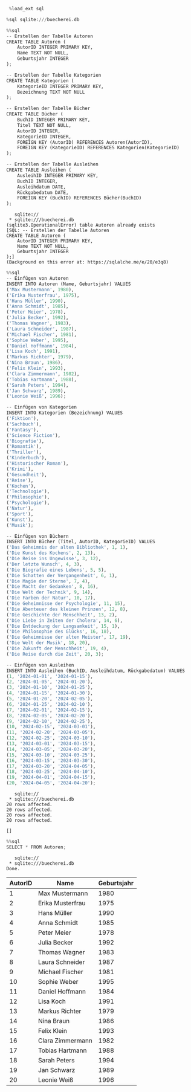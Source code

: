 

``` python
 %load_ext sql
```

``` python
%sql sqlite:///buecherei.db
```

``` python
%%sql
-- Erstellen der Tabelle Autoren
CREATE TABLE Autoren (
    AutorID INTEGER PRIMARY KEY,
    Name TEXT NOT NULL,
    Geburtsjahr INTEGER
);

-- Erstellen der Tabelle Kategorien
CREATE TABLE Kategorien (
    KategorieID INTEGER PRIMARY KEY,
    Bezeichnung TEXT NOT NULL
);

-- Erstellen der Tabelle Bücher
CREATE TABLE Bücher (
    BuchID INTEGER PRIMARY KEY,
    Titel TEXT NOT NULL,
    AutorID INTEGER,
    KategorieID INTEGER,
    FOREIGN KEY (AutorID) REFERENCES Autoren(AutorID),
    FOREIGN KEY (KategorieID) REFERENCES Kategorien(KategorieID)
);

-- Erstellen der Tabelle Ausleihen
CREATE TABLE Ausleihen (
    AusleihID INTEGER PRIMARY KEY,
    BuchID INTEGER,
    Ausleihdatum DATE,
    Rückgabedatum DATE,
    FOREIGN KEY (BuchID) REFERENCES Bücher(BuchID)
);
```

       sqlite://
     * sqlite:///buecherei.db
    (sqlite3.OperationalError) table Autoren already exists
    [SQL: -- Erstellen der Tabelle Autoren
    CREATE TABLE Autoren (
        AutorID INTEGER PRIMARY KEY,
        Name TEXT NOT NULL,
        Geburtsjahr INTEGER
    );]
    (Background on this error at: https://sqlalche.me/e/20/e3q8)

``` python
%%sql
-- Einfügen von Autoren
INSERT INTO Autoren (Name, Geburtsjahr) VALUES
('Max Mustermann', 1980),
('Erika Musterfrau', 1975),
('Hans Müller', 1990),
('Anna Schmidt', 1985),
('Peter Meier', 1978),
('Julia Becker', 1992),
('Thomas Wagner', 1983),
('Laura Schneider', 1987),
('Michael Fischer', 1981),
('Sophie Weber', 1995),
('Daniel Hoffmann', 1984),
('Lisa Koch', 1991),
('Markus Richter', 1979),
('Nina Braun', 1986),
('Felix Klein', 1993),
('Clara Zimmermann', 1982),
('Tobias Hartmann', 1988),
('Sarah Peters', 1994),
('Jan Schwarz', 1989),
('Leonie Weiß', 1996);

-- Einfügen von Kategorien
INSERT INTO Kategorien (Bezeichnung) VALUES
('Fiktion'),
('Sachbuch'),
('Fantasy'),
('Science Fiction'),
('Biografie'),
('Romantik'),
('Thriller'),
('Kinderbuch'),
('Historischer Roman'),
('Krimi'),
('Gesundheit'),
('Reise'),
('Kochen'),
('Technologie'),
('Philosophie'),
('Psychologie'),
('Natur'),
('Sport'),
('Kunst'),
('Musik');

-- Einfügen von Büchern
INSERT INTO Bücher (Titel, AutorID, KategorieID) VALUES
('Das Geheimnis der alten Bibliothek', 1, 1),
('Die Kunst des Kochens', 2, 13),
('Die Reise ins Ungewisse', 3, 12),
('Der letzte Wunsch', 4, 3),
('Die Biografie eines Lebens', 5, 5),
('Die Schatten der Vergangenheit', 6, 1),
('Die Magie der Sterne', 7, 4),
('Die Macht der Gedanken', 8, 16),
('Die Welt der Technik', 9, 14),
('Die Farben der Natur', 10, 17),
('Die Geheimnisse der Psychologie', 11, 15),
('Die Abenteuer des kleinen Prinzen', 12, 8),
('Die Geschichte der Menschheit', 13, 2),
('Die Liebe in Zeiten der Cholera', 14, 6),
('Die Entdeckung der Langsamkeit', 15, 1),
('Die Philosophie des Glücks', 16, 18),
('Die Geheimnisse der alten Meister', 17, 19),
('Die Welt der Musik', 18, 20),
('Die Zukunft der Menschheit', 19, 4),
('Die Reise durch die Zeit', 20, 3);

-- Einfügen von Ausleihen
INSERT INTO Ausleihen (BuchID, Ausleihdatum, Rückgabedatum) VALUES
(1, '2024-01-01', '2024-01-15'),
(2, '2024-01-05', '2024-01-20'),
(3, '2024-01-10', '2024-01-25'),
(4, '2024-01-15', '2024-01-30'),
(5, '2024-01-20', '2024-02-05'),
(6, '2024-01-25', '2024-02-10'),
(7, '2024-02-01', '2024-02-15'),
(8, '2024-02-05', '2024-02-20'),
(9, '2024-02-10', '2024-02-25'),
(10, '2024-02-15', '2024-03-01'),
(11, '2024-02-20', '2024-03-05'),
(12, '2024-02-25', '2024-03-10'),
(13, '2024-03-01', '2024-03-15'),
(14, '2024-03-05', '2024-03-20'),
(15, '2024-03-10', '2024-03-25'),
(16, '2024-03-15', '2024-03-30'),
(17, '2024-03-20', '2024-04-05'),
(18, '2024-03-25', '2024-04-10'),
(19, '2024-04-01', '2024-04-15'),
(20, '2024-04-05', '2024-04-20');
```

       sqlite://
     * sqlite:///buecherei.db
    20 rows affected.
    20 rows affected.
    20 rows affected.
    20 rows affected.

    []

``` python
%%sql
SELECT * FROM Autoren;
```

       sqlite://
     * sqlite:///buecherei.db
    Done.

<table data-quarto-postprocess="true">
<thead>
<tr class="header">
<th data-quarto-table-cell-role="th">AutorID</th>
<th data-quarto-table-cell-role="th">Name</th>
<th data-quarto-table-cell-role="th">Geburtsjahr</th>
</tr>
</thead>
<tbody>
<tr class="odd">
<td>1</td>
<td>Max Mustermann</td>
<td>1980</td>
</tr>
<tr class="even">
<td>2</td>
<td>Erika Musterfrau</td>
<td>1975</td>
</tr>
<tr class="odd">
<td>3</td>
<td>Hans Müller</td>
<td>1990</td>
</tr>
<tr class="even">
<td>4</td>
<td>Anna Schmidt</td>
<td>1985</td>
</tr>
<tr class="odd">
<td>5</td>
<td>Peter Meier</td>
<td>1978</td>
</tr>
<tr class="even">
<td>6</td>
<td>Julia Becker</td>
<td>1992</td>
</tr>
<tr class="odd">
<td>7</td>
<td>Thomas Wagner</td>
<td>1983</td>
</tr>
<tr class="even">
<td>8</td>
<td>Laura Schneider</td>
<td>1987</td>
</tr>
<tr class="odd">
<td>9</td>
<td>Michael Fischer</td>
<td>1981</td>
</tr>
<tr class="even">
<td>10</td>
<td>Sophie Weber</td>
<td>1995</td>
</tr>
<tr class="odd">
<td>11</td>
<td>Daniel Hoffmann</td>
<td>1984</td>
</tr>
<tr class="even">
<td>12</td>
<td>Lisa Koch</td>
<td>1991</td>
</tr>
<tr class="odd">
<td>13</td>
<td>Markus Richter</td>
<td>1979</td>
</tr>
<tr class="even">
<td>14</td>
<td>Nina Braun</td>
<td>1986</td>
</tr>
<tr class="odd">
<td>15</td>
<td>Felix Klein</td>
<td>1993</td>
</tr>
<tr class="even">
<td>16</td>
<td>Clara Zimmermann</td>
<td>1982</td>
</tr>
<tr class="odd">
<td>17</td>
<td>Tobias Hartmann</td>
<td>1988</td>
</tr>
<tr class="even">
<td>18</td>
<td>Sarah Peters</td>
<td>1994</td>
</tr>
<tr class="odd">
<td>19</td>
<td>Jan Schwarz</td>
<td>1989</td>
</tr>
<tr class="even">
<td>20</td>
<td>Leonie Weiß</td>
<td>1996</td>
</tr>
</tbody>
</table>
